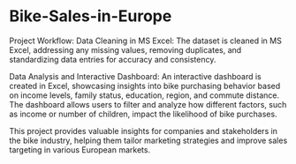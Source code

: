 # Bike-Sales-in-Europe
Project Workflow:
Data Cleaning in MS Excel: The dataset is cleaned in MS Excel, addressing any missing values, removing duplicates, and standardizing data entries for accuracy and consistency.

Data Analysis and Interactive Dashboard: An interactive dashboard is created in Excel, showcasing insights into bike purchasing behavior based on income levels, family status, education, region, and commute distance. The dashboard allows users to filter and analyze how different factors, such as income or number of children, impact the likelihood of bike purchases.

This project provides valuable insights for companies and stakeholders in the bike industry, helping them tailor marketing strategies and improve sales targeting in various European markets.
